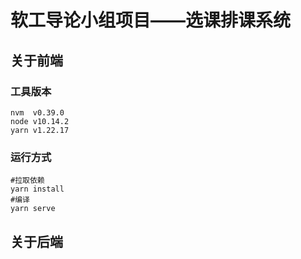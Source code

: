 # 软工导论小组项目——选课排课系统



## 关于前端

### 工具版本

```
nvm  v0.39.0
node v10.14.2
yarn v1.22.17
```

### 运行方式

```
#拉取依赖
yarn install
#编译
yarn serve
```

## 关于后端